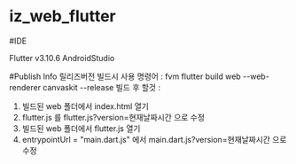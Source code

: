 # iz_web_flutter

#IDE

Flutter v3.10.6
AndroidStudio

#Publish Info
릴리즈버전 빌드시 사용 명령어 : fvm flutter build web --web-renderer canvaskit --release
빌드 후 할것 :
1. 빌드된 web 폴더에서 index.html 열기
2. flutter.js 를 flutter.js?version=현재날짜시간 으로 수정
3. 빌드된 web 폴더에서 flutter.js 열기
4. entrypointUrl = "main.dart.js" 에서 main.dart.js?version=현재날짜시간 으로 수정
 

